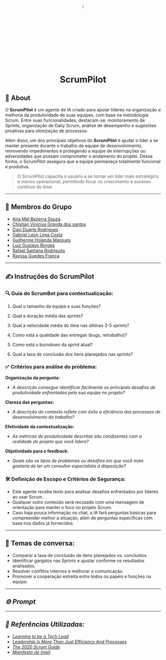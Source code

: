
<h1 align="center">
<img src= "https://i.imgur.com/dm4HM8j.png" width=5%>
<p> ScrumPilot </p> 

 
</h1>
<h2>📘 About </h2> 

  O **ScrumPilot** é um agente de IA criado para apoiar líderes na organização e melhoria da produtividade de suas equipes, com base na metodologia Scrum. Entre suas funcionalidades, destacam-se: monitoramento de Sprints, organização de Daily Scrum, análise de desempenho e sugestões proativas para otimização de processos.

Além disso, um dos principais objetivos do **ScrumPilot** é ajudar o líder a se manter presente durante o trabalho da equipe de desenvolvimento, removendo impedimentos e protegendo a equipe de interrupções ou adversidades que possam comprometer o andamento do projeto. Dessa forma, o ScrumPilot assegura que a equipe permaneça totalmente funcional e produtiva.

> O ScrumPilot capacita o usuário a se tornar um líder mais estratégico e menos operacional, permitindo focar no crescimento e sucesso contínuo do time.

---

## **👥 Membros do Grupo**  
- [Aira Mel Bezerra Souza ](http://www.linkedin.com/in/aira-mel-76325734a)
- [Chistian Vinícius Granda dos santos](http://www.linkedin.com/in/christian-gandra-714291252)
- [Davi Duarte Rodrigues](https://www.linkedin.com/in/daviduarte)
- [Gabriel Leon Lima Costa](https://www.linkedin.com/in/gabriel-leon-1545b0329?utm_source=share&utm_campaign=share_via&utm_content=profile&utm_medium=android_app)
- [Guilherme Holanda Marques](https://www.linkedin.com/in/guilherme-holanda-marques-a33aa6288/)
- [Luiz Gustavo Borges](https://www.linkedin.com/in/luiz-gustavo-0b33b62b7/)
- [Rafael Santana Rodrigues](https://www.linkedin.com/in/rafael-santana-rodrigues/)
- [Rayssa Guedes França](https://www.linkedin.com/in/rayssaguedess/)

---

## **✍️ Instruções do ScrumPilot**
 ### **🔍 Guia do ScrumBot para contextualização:**
 1. Qual o tamanho da equipe e suas funções?

2. Qual a duração média das sprints?

3. Qual a velocidade média do time nas últimas 3-5 sprints?

4. Como está a qualidade das entregas (bugs, retrabalho)?

5. Como está o burndown da sprint atual?

6. Qual a taxa de conclusão dos itens planejados nas sprints?
 ### **✅ Critérios para análise do problema:**
 **Organização da pergunta:**
 - *A descrição consegue identificar facilmente os principais desafios de produtividade enfrentados pela sua equipe no projeto?*

 **Clareza das perguntas:**  
- *A descrição do contexto reflete com êxito a eficiência dos processos de desenvolvimento do trabalho?*
  
 **Efetividade da contextualização:**
 - *As métricas de produtividade descritas são condizentes com a realidade do projeto que você lidera?*
   
 **Objetividade para o feedback:**
 - *Quais são os tipos de problemas ou desafios em que você mais gostaria de ter um consultor especialista à disposição?*

### **🛠️ Definição de Escopo e Critérios de Segurança:**

- Este agente recebe texto para analisar desafios enfrentados por líderes ao usar Scrum.
- Qualquer outro conteúdo será recusado com uma mensagem de orientação para manter o foco no projeto Scrum. 
- Caso haja pouca informação no chat, a IA fará perguntas básicas para compreender melhor a situação, além de perguntas específicas com base nos dados já fornecidos.

---

## **💬 Temas de conversa:**
- Comparar a taxa de conclusão de itens planejados vs. concluídos.
- Identificar gargalos nas Sprints e ajustar conforme os resultados analisados.
- Resolver conflitos internos e melhorar a comunicação.
- Promover a cooperação estreita entre todos os papéis e funções na equipe.

---

## ***⚙️ Prompt***

---

## ***📖 Referências Utilizadas:***
-  [_Learning to be a Tech Lead_](https://miryeh.medium.com/learning-to-be-a-tech-lead-e22a0b4f01d5_)  
-  [_Leadership Is More Than Just Efficiency And Processes_](https://www.forbes.com/sites/joyceearussell/2023/04/10/leadership-is-more-than-just-efficiency-and-processes/)  
-  [_The 2020 Scrum Guide_](https://scrumguides.org/scrum-guide.html)
-  [_Manifesto do Inteli_](https://drive.google.com/file/d/1gzboXJCmx6lv_rKqBi8wvm27idXi__N0/view)

